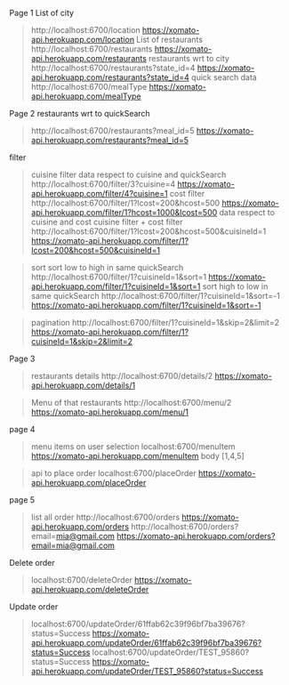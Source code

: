 Page 1
List of city
> http://localhost:6700/location
> https://xomato-api.herokuapp.com/location
List of restaurants 
> http://localhost:6700/restaurants
> https://xomato-api.herokuapp.com/restaurants
restaurants wrt to city 
> http://localhost:6700/restaurants?state_id=4
> https://xomato-api.herokuapp.com/restaurants?state_id=4
quick search data  
> http://localhost:6700/mealType
> https://xomato-api.herokuapp.com/mealType


Page 2
restaurants wrt to quickSearch 
> http://localhost:6700/restaurants?meal_id=5
> https://xomato-api.herokuapp.com/restaurants?meal_id=5


filter
> cuisine filter
  data respect to cuisine and quickSearch 
  > http://localhost:6700/filter/3?cuisine=4
  > https://xomato-api.herokuapp.com/filter/4?cuisine=1
> cost filter
  > http://localhost:6700/filter/1?lcost=200&hcost=500
  > https://xomato-api.herokuapp.com/filter/1?hcost=1000&lcost=500
 data respect to cuisine and cost 
> cuisine filter + cost filter 
  > http://localhost:6700/filter/1?lcost=200&hcost=500&cuisineId=1
  > https://xomato-api.herokuapp.com/filter/1?lcost=200&hcost=500&cuisineId=1

> sort
    sort low to high in same quickSearch
    http://localhost:6700/filter/1?cuisineId=1&sort=1
    https://xomato-api.herokuapp.com/filter/1?cuisineId=1&sort=1
    sort high to low in same quickSearch
    http://localhost:6700/filter/1?cuisineId=1&sort=-1
    https://xomato-api.herokuapp.com/filter/1?cuisineId=1&sort=-1

> pagination
   > http://localhost:6700/filter/1?cuisineId=1&skip=2&limit=2
   > https://xomato-api.herokuapp.com/filter/1?cuisineId=1&skip=2&limit=2


Page 3
> restaurants details
> http://localhost:6700/details/2
> https://xomato-api.herokuapp.com/details/1

> Menu of that restaurants
> http://localhost:6700/menu/2
> https://xomato-api.herokuapp.com/menu/1


page 4
> menu items on user selection
  > localhost:6700/menuItem
  > https://xomato-api.herokuapp.com/menuItem
  > body [1,4,5]

> api to place order
  > localhost:6700/placeOrder
  > https://xomato-api.herokuapp.com/placeOrder

page 5
> list all order
  > http://localhost:6700/orders
  > https://xomato-api.herokuapp.com/orders
  > http://localhost:6700/orders?email=mia@gmail.com
  > https://xomato-api.herokuapp.com/orders?email=mia@gmail.com

Delete order 
> localhost:6700/deleteOrder
> https://xomato-api.herokuapp.com/deleteOrder
 

 Update order
 > localhost:6700/updateOrder/61ffab62c39f96bf7ba39676?status=Success
 > https://xomato-api.herokuapp.com/updateOrder/61ffab62c39f96bf7ba39676?status=Success
 > localhost:6700/updateOrder/TEST_95860?status=Success
 > https://xomato-api.herokuapp.com/updateOrder/TEST_95860?status=Success
